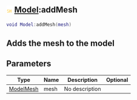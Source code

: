 ## ![shared](.gitbook/assets/shared.png) [Model](./home/Model):addMesh

```lua
void Model:addMesh(mesh)
```

Adds the mesh to the model
------
## Parameters

| Type   | Name | Description | Optional |
| ------ | ---- | ----------- | -------: |
| [ModelMesh](./home/ModelMesh) | mesh | No description |  |

